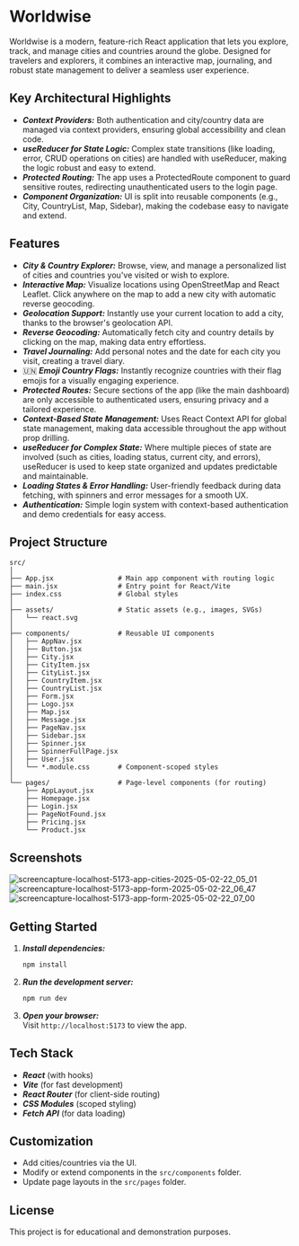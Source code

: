# Worldwise

Worldwise is a modern, feature-rich React application that lets you explore, track, and manage cities and countries around the globe. Designed for travelers and explorers, it combines an interactive map, journaling, and robust state management to deliver a seamless user experience.

## Key Architectural Highlights
- ___Context Providers:___ Both authentication and city/country data are managed via context providers, ensuring global accessibility and clean code.
- ___useReducer for State Logic:___ Complex state transitions (like loading, error, CRUD operations on cities) are handled with useReducer, making the logic robust and easy to extend.
- ___Protected Routing:___ The app uses a ProtectedRoute component to guard sensitive routes, redirecting unauthenticated users to the login page.
- ___Component Organization:___ UI is split into reusable components (e.g., City, CountryList, Map, Sidebar), making the codebase easy to navigate and extend.

## Features

- ___City & Country Explorer:___ Browse, view, and manage a personalized list of cities and countries you've visited or wish to explore.
- ___Interactive Map:___ Visualize locations using OpenStreetMap and React Leaflet. Click anywhere on the map to add a new city with automatic reverse geocoding.
- ___Geolocation Support:___ Instantly use your current location to add a city, thanks to the browser's geolocation API.
- ___Reverse Geocoding:___ Automatically fetch city and country details by clicking on the map, making data entry effortless.
- ___Travel Journaling:___ Add personal notes and the date for each city you visit, creating a travel diary.
- 🇺🇳 ___Emoji Country Flags:___ Instantly recognize countries with their flag emojis for a visually engaging experience.
- ___Protected Routes:___ Secure sections of the app (like the main dashboard) are only accessible to authenticated users, ensuring privacy and a tailored experience.
- ___Context-Based State Management:___ Uses React Context API for global state management, making data accessible throughout the app without prop drilling.
- ___useReducer for Complex State:___ Where multiple pieces of state are involved (such as cities, loading status, current city, and errors), useReducer is used to keep state organized and updates predictable and maintainable.
- ___Loading States & Error Handling:___ User-friendly feedback during data fetching, with spinners and error messages for a smooth UX.
- ___Authentication:___ Simple login system with context-based authentication and demo credentials for easy access.

## Project Structure

```
src/
│
├── App.jsx                # Main app component with routing logic
├── main.jsx               # Entry point for React/Vite
├── index.css              # Global styles
│
├── assets/                # Static assets (e.g., images, SVGs)
│   └── react.svg
│
├── components/            # Reusable UI components
│   ├── AppNav.jsx
│   ├── Button.jsx
│   ├── City.jsx
│   ├── CityItem.jsx
│   ├── CityList.jsx
│   ├── CountryItem.jsx
│   ├── CountryList.jsx
│   ├── Form.jsx
│   ├── Logo.jsx
│   ├── Map.jsx
│   ├── Message.jsx
│   ├── PageNav.jsx
│   ├── Sidebar.jsx
│   ├── Spinner.jsx
│   ├── SpinnerFullPage.jsx
│   ├── User.jsx
│   └── *.module.css       # Component-scoped styles
│
└── pages/                 # Page-level components (for routing)
    ├── AppLayout.jsx
    ├── Homepage.jsx
    ├── Login.jsx
    ├── PageNotFound.jsx
    ├── Pricing.jsx
    └── Product.jsx
```

## Screenshots

![screencapture-localhost-5173-app-cities-2025-05-02-22_05_01](https://github.com/user-attachments/assets/c4149a72-5d9c-41f9-a174-17870908d321)
![screencapture-localhost-5173-app-form-2025-05-02-22_06_47](https://github.com/user-attachments/assets/7b0a11a9-5e9d-4eb6-90ee-bcf80e19d85f)
![screencapture-localhost-5173-app-form-2025-05-02-22_07_00](https://github.com/user-attachments/assets/a2cf2eb2-e780-4d25-bcd0-f04ccf90a6d7)


## Getting Started

1. ___Install dependencies:___
   ```bash
   npm install
   ```
2. ___Run the development server:___
   ```bash
   npm run dev
   ```
3. ___Open your browser:___  
   Visit `http://localhost:5173` to view the app.

## Tech Stack

- ___React___ (with hooks)
- ___Vite___ (for fast development)
- ___React Router___ (for client-side routing)
- ___CSS Modules___ (scoped styling)
- ___Fetch API___ (for data loading)

## Customization

- Add cities/countries via the UI.
- Modify or extend components in the `src/components` folder.
- Update page layouts in the `src/pages` folder.

## License

This project is for educational and demonstration purposes.
